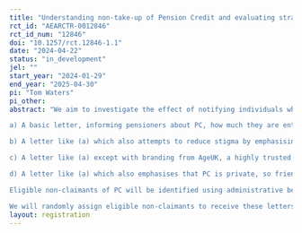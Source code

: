 ```yaml
---
title: "Understanding non-take-up of Pension Credit and evaluating strategies to effectively boost it"
rct_id: "AEARCTR-0012846"
rct_id_num: "12846"
doi: "10.1257/rct.12846-1.1"
date: "2024-04-22"
status: "in_development"
jel: ""
start_year: "2024-01-29"
end_year: "2025-04-30"
pi: "Tom Waters"
pi_other:
abstract: "We aim to investigate the effect of notifying individuals who are eligible for but not receiving a welfare benefit about their entitlement through targeted letters. These letters will be sent to low-income pensioners who are entitled to Pension Credit (PC), the UK's key safety net benefit for pensioners. The letters will vary in their content:
a) A basic letter, informing pensioners about PC, how much they are entitled to, and how to claim
b) A letter like (a) which also attempts to reduce stigma by emphasising that most eligible people claim
c) A letter like (a) except with branding from AgeUK, a highly trusted third party, rather than the borough, who may not be trusted
d) A letter like (a) which also emphasises that PC is private, so friends and family will not know the claimant gets it
Eligible non-claimants of PC will be identified using administrative benefits data.
We will randomly assign eligible non-claimants to receive these letters, and will investigate the impact of different letters on claiming PC, poverty rates, council tax arrears, and social rent arrears."
layout: registration
---
```



